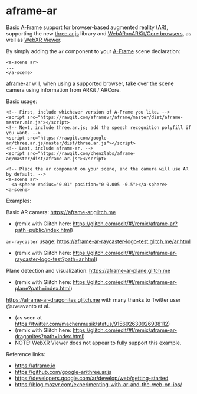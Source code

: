 # aframe-ar
Basic [A-Frame](https://aframe.io) support for browser-based augmented reality (AR), 
supporting the new [three.ar.js](https://github.com/google-ar/three.ar.js) library 
and [WebARonARKit/Core browsers](https://developers.google.com/ar/develop/web/getting-started),
as well as [WebXR Viewer](https://blog.mozvr.com/experimenting-with-ar-and-the-web-on-ios/).

By simply adding the `ar` component to your [A-Frame](https://aframe.io) scene declaration:

```
<a-scene ar>
...
</a-scene>
```

[aframe-ar](https://github.com/chenzlabs/aframe-ar) will, when using a supported browser, take over the scene camera using information from ARKit / ARCore.

Basic usage:
```
<!-- First, include whichever version of A-Frame you like. -->
<script src="https://rawgit.com/aframevr/aframe/master/dist/aframe-master.min.js"></script>
<!-- Next, include three.ar.js; add the speech recognition polyfill if you want. -->
<script src="https://rawgit.com/google-ar/three.ar.js/master/dist/three.ar.js"></script>
<!-- Last, include aframe-ar. -->
<script src="https://rawgit.com/chenzlabs/aframe-ar/master/dist/aframe-ar.js"></script>

<!-- Place the ar component on your scene, and the camera will use AR by default. -->
<a-scene ar>
  <a-sphere radius="0.01" position="0 0.005 -0.5"></a-sphere>
<a-scene>  
```

Examples:

Basic AR camera: https://aframe-ar.glitch.me
- (remix with Glitch here: https://glitch.com/edit/#!/remix/aframe-ar?path=public/index.html)

`ar-raycaster` usage: https://aframe-ar-raycaster-logo-test.glitch.me/ar.html
- (remix with Glitch here: https://glitch.com/edit/#!/remix/aframe-ar-raycaster-logo-test?path=ar.html)

Plane detection and visualization: https://aframe-ar-plane.glitch.me
- (remix with Glitch here: https://glitch.com/edit/#!/remix/aframe-ar-plane?path=index.html)

https://aframe-ar-dragonites.glitch.me with many thanks to Twitter user @uveavanto et al.
- (as seen at https://twitter.com/machenmusik/status/915692630926938112)
- (remix with Glitch here: https://glitch.com/edit/#!/remix/aframe-ar-dragonites?path=index.html)
- NOTE: WebXR Viewer does not appear to fully support this example.

Reference links:

- https://aframe.io
- https://github.com/google-ar/three.ar.js
- https://developers.google.com/ar/develop/web/getting-started
- https://blog.mozvr.com/experimenting-with-ar-and-the-web-on-ios/
